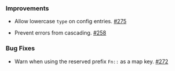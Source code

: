 ### Improvements

- Allow lowercase `type` on config entries.
  [#275](https://github.com/pulumi/pulumi-yaml/pull/275)

- Prevent errors from cascading.
  [#258](https://github.com/pulumi/pulumi-yaml/pull/258)

### Bug Fixes

- Warn when using the reserved prefix `Fn::` as a map key.
  [#272](https://github.com/pulumi/pulumi-yaml/pull/272)
